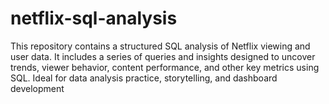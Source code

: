# netflix-sql-analysis
This repository contains a structured SQL analysis of Netflix viewing and user data. It includes a series of queries and insights designed to uncover trends, viewer behavior, content performance, and other key metrics using SQL. Ideal for data analysis practice, storytelling, and dashboard development
